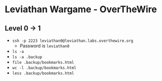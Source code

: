 Leviathan Wargame - OverTheWire
===============================

Level 0 -> 1
------------
* `ssh -p 2223 leviathan0@leviathan.labs.overthewire.org`
  * Password is `leviathan0`
* `ls -a`
* `ls -a .backup`
* `file .backup/bookmarks.html`
* `wc -l .backup/bookmarks.html`
* `less .backup/bookmarks.html`
